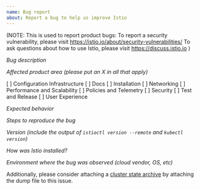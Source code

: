 ```yaml
---
name: Bug report
about: Report a bug to help us improve Istio
---
```

(NOTE: This is used to report product bugs:
  To report a security vulnerability, please visit <https://istio.io/about/security-vulnerabilities/>
  To ask questions about how to use Istio, please visit <https://discuss.istio.io>
)

<em>Bug description</em>

<em>Affected product area (please put an X in all that apply)</em>

[ ] Configuration Infrastructure
[ ] Docs
[ ] Installation
[ ] Networking
[ ] Performance and Scalability
[ ] Policies and Telemetry
[ ] Security
[ ] Test and Release
[ ] User Experience

<em>Expected behavior</em>

<em>Steps to reproduce the bug</em>

<em>Version (include the output of `istioctl version --remote` and `kubectl version`)</em>

<em>How was Istio installed?</em>

<em>Environment where the bug was observed (cloud vendor, OS, etc)</em>

Additionally, please consider attaching a [cluster state archive](http://istio.io/help/bugs/#generating-a-cluster-state-archive) by attaching
the dump file to this issue.
